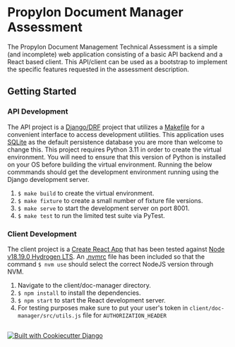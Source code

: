 # Propylon Document Manager Assessment

The Propylon Document Management Technical Assessment is a simple (and incomplete) web application consisting of a basic API backend and a React based client. This API/client can be used as a bootstrap to implement the specific features requested in the assessment description.

## Getting Started

### API Development

The API project is a [Django/DRF](https://www.django-rest-framework.org/) project that utilizes a [Makefile](https://www.gnu.org/software/make/manual/make.html) for a convenient interface to access development utilities. This application uses [SQLite](https://www.sqlite.org/index.html) as the default persistence database you are more than welcome to change this. This project requires Python 3.11 in order to create the virtual environment. You will need to ensure that this version of Python is installed on your OS before building the virtual environment. Running the below commmands should get the development environment running using the Django development server.

1. `$ make build` to create the virtual environment.
2. `$ make fixture` to create a small number of fixture file versions.
3. `$ make serve` to start the development server on port 8001.
4. `$ make test` to run the limited test suite via PyTest.

### Client Development

The client project is a [Create React App](https://create-react-app.dev/) that has been tested against [Node v18.19.0 Hydrogen LTS](https://nodejs.org/download/release/v18.19.0/). An [.nvmrc](https://github.com/nvm-sh/nvm#calling-nvm-use-automatically-in-a-directory-with-a-nvmrc-file) file has been included so that the command `$ nvm use` should select the correct NodeJS version through NVM.

1. Navigate to the client/doc-manager directory.
2. `$ npm install` to install the dependencies.
3. `$ npm start` to start the React development server.
4. For testing purposes make sure to put your user's token in `client/doc-manager/src/utils.js` file for `AUTHORIZATION_HEADER`

##

[![Built with Cookiecutter Django](https://img.shields.io/badge/built%20with-Cookiecutter%20Django-ff69b4.svg?logo=cookiecutter)](https://github.com/cookiecutter/cookiecutter-django/)
